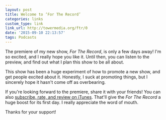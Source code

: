 ```yaml
---
layout: post
title: Welcome to ‘For The Record’
categories: links
custom_type: link
link_url: http://towermedia.org/ftr/0
date: '2015-09-10 22:13:57'
tags: Podcasts
---
```

The premiere of my new show, *For The Record*, is only a few days away! I'm so excited, and I really hope you like it. Until then, you can listen to the preview, and find out what I plan this show to be all about.

This show has been a huge experiment of how to promote a new show, and get people excited about it. Honestly, I suck at promoting things, but I sincerely hope it hasn't come off as overbearing.

If you're looking forward to the premiere, share it with your friends! You can also [subscribe, rate, and review on iTunes](https://itunes.apple.com/us/podcast/for-the-record/id1038747801?mt=2). That'll give the *For The Record* a huge boost for its first day. I really appreciate the word of mouth.

Thanks for your support!
